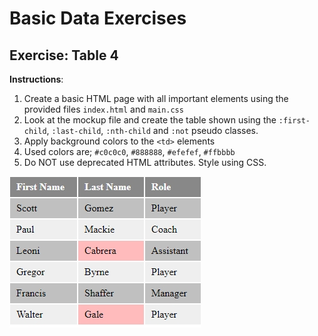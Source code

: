 # Basic Data Exercises

## Exercise: Table 4

**Instructions**:

1.  Create a basic HTML page with all important elements using the provided files `index.html` and `main.css`
2.  Look at the mockup file and create the table shown using the `:first-child`, `:last-child`, `:nth-child` and `:not` pseudo classes.
3.  Apply background colors to the `<td>` elements
4.  Used colors are; `#c0c0c0`, `#888888`, `#efefef`, `#ffbbbb`
5.  Do NOT use deprecated HTML attributes. Style using CSS.

![mockup-image](image/mockup.jpg)